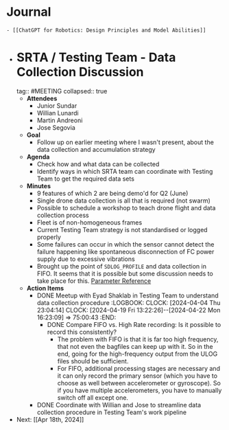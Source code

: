 # Journal
	- [[ChatGPT for Robotics: Design Principles and Model Abilities]]
- # SRTA / Testing Team - Data Collection Discussion
  tag:: #MEETING
  collapsed:: true
	- **Attendees**
		- Junior Sundar
		- Willian Lunardi
		- Martin Andreoni
		- Jose Segovia
	- **Goal**
		- Follow up on earlier meeting where I wasn't present, about the data collection and accumulation strategy
	- **Agenda**
		- Check how and what data can be collected
		- Identify ways in which SRTA team can coordinate with Testing Team to get the required data sets
	- **Minutes**
		- 9 features of which 2 are being demo'd for Q2 (June)
		- Single drone data collection is all that is required (not swarm)
		- Possible to schedule a workshop to teach drone flight and data collection process
		- Fleet is of non-homogeneous frames
		- Current Testing Team strategy is not standardised or logged properly
		- Some failures can occur in which the sensor cannot detect the failure happening like spontaneous disconnection of FC power supply due to excessive vibrations
		- Brought up the point of `SDLOG_PROFILE` and data collection in FIFO. It seems that it is possible but some discussion needs to take place for this. [Parameter Reference](https://docs.px4.io/v1.12/en/advanced_config/parameter_reference.html#SDLOG_PROFILE)
	- **Action Items**
		- DONE Meetup with Eyad Shaklab in Testing Team to understand data collection procedure
		  :LOGBOOK:
		  CLOCK: [2024-04-04 Thu 23:04:14]
		  CLOCK: [2024-04-19 Fri 13:22:26]--[2024-04-22 Mon 16:23:09] =>  75:00:43
		  :END:
			- DONE Compare FIFO vs. High Rate recording: Is it possible to record this consistently?
				- The problem with FIFO is that it is far too high frequency, that not even the bagfiles can keep up with it. So in the end, going for the high-frequency output from the ULOG files should be sufficient.
				- For FIFO, additional processing stages are necessary and it can only record the primary sensor (which you have to choose as well between accelerometer or gyroscope). So if you have multiple accelerometers, you have to manually switch off all except one.
		- DONE Coordinate with Willian and Jose to streamline data collection procedure in Testing Team's work pipeline
- Next: [[Apr 18th, 2024]]